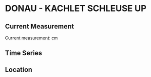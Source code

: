 # DONAU - KACHLET SCHLEUSE UP

## Current Measurement

Current measurement: <Value topic="rivers/pegel-online/DONAU/KACHLET_SCHLEUSE_UP/measurementValue"/> cm

## Time Series

<TimeSeries topic="rivers/pegel-online/DONAU/KACHLET_SCHLEUSE_UP/measurementValue" period="week" />

## Location

<WorldMap>
  <Marker lat="48.57822824232616" lon="13.412690329547244" labelTopic="rivers/pegel-online/DONAU/KACHLET_SCHLEUSE_UP" />
</WorldMap>

